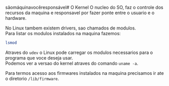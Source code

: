 sãomáquinavocêresponsável# O Kernel
O nucleo do SO, faz o controle dos recursos da maquina e responsavel por fazer ponte entre o usuario e o hardware.  
   
No Linux tambem existem drivers, sao chamados de modulos.  
Para listar os modulos instalados na maquina fazemos:  
```sh
lsmod
```  
Atraves do `udev` o Linux pode carregar os modulos necessarios para o programa que voce deseja usar.  
Podemos ver a versao do kernel atraves do comando `uname -a`.  
  
Para termos acesso aos firmwares instalados na maquina precisamos ir ate o diretorio `/lib/firmware`.  
